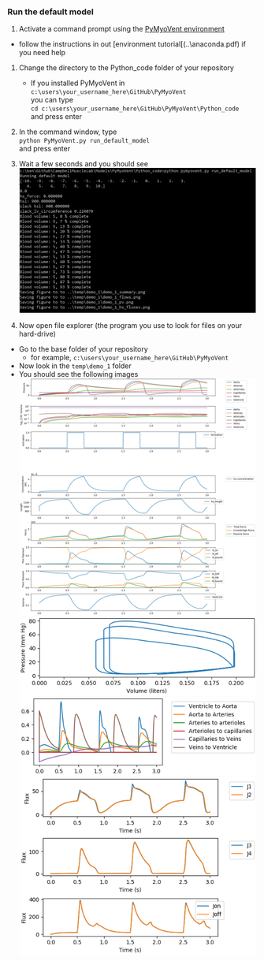 ### Run the default model

1. Activate a command prompt using the [PyMyoVent environment](..\environment.html) 
  + follow the instructions in out [environment tutorial[(..\anaconda.pdf) if you need help

1. Change the directory to the Python_code folder of your repository
   + If you installed PyMyoVent in `c:\users\your_username_here\GitHub\PyMyoVent`  
you can type  
`cd c:\users\your_username_here\GitHub\PyMyoVent\Python_code`  
and press enter

1. In the command window, type  
`python PyMyoVent.py run_default_model`  
and press enter

1. Wait a few seconds and you should see
![Screenshot](demo_1_screenshot.png)

1. Now open file explorer (the program you use to look for files on your hard-drive)
  + Go to the base folder of your repository
    + for example, `c:\users\your_username_here\GitHub\PyMyoVent`
  + Now look in the `temp\demo_1` folder
  + You should see the following images
![Summary](demo_1_summary.png)
![Pressure Volume](demo_1_pv.png)
![Flows](demo_1_flows.png)
![Half-sarcomere fluxes](demo_1_hs_fluxes.png)






